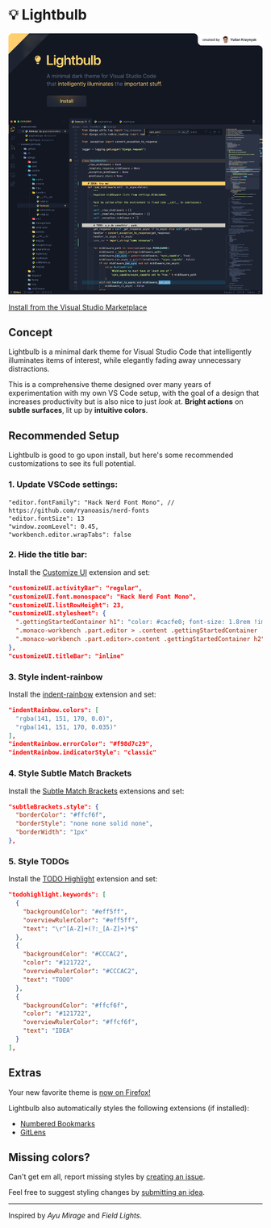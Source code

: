 # 💡 Lightbulb

<a href="https://marketplace.visualstudio.com/items?itemName=ykray.lightbulb">
    <img src="assets/showcase-2.png" width="1600px"/>
</a>

<br/>

[Install from the Visual Studio Marketplace](https://marketplace.visualstudio.com/items?itemName=ykray.lightbulb)

## Concept

Lightbulb is a minimal dark theme for Visual Studio Code that intelligently illuminates items of interest, while elegantly fading away unnecessary distractions.

This is a comprehensive theme designed over many years of experimentation with my own VS Code setup, with the goal of a design that increases productivity but is also nice to just _look_ at. **Bright actions** on **subtle surfaces**, lit up by **intuitive colors**.

## Recommended Setup

Lightbulb is good to go upon install, but here's some recommended customizations to see its full potential.

### 1. Update VSCode settings:

```jsonc
"editor.fontFamily": "Hack Nerd Font Mono", // https://github.com/ryanoasis/nerd-fonts
"editor.fontSize": 13
"window.zoomLevel": 0.45,
"workbench.editor.wrapTabs": false
```

### 2. Hide the title bar:

Install the [Customize UI](https://marketplace.visualstudio.com/items?itemName=iocave.customize-ui) extension and set:

```json
"customizeUI.activityBar": "regular",
"customizeUI.font.monospace": "Hack Nerd Font Mono",
"customizeUI.listRowHeight": 23,
"customizeUI.stylesheet": {
  ".gettingStartedContainer h1": "color: #cacfe0; font-size: 1.8rem !important; text-transform: lowercase;",
  ".monaco-workbench .part.editor > .content .gettingStartedContainer .description": "font-size: 1rem !important; text-transform: lowercase;",
  ".monaco-workbench .part.editor>.content .gettingStartedContainer h2": "font-size: 1rem !important; text-transform: lowercase;"
},
"customizeUI.titleBar": "inline"
```

### 3. Style indent-rainbow

Install the [indent-rainbow](https://marketplace.visualstudio.com/items?itemName=oderwat.indent-rainbow) extension and set:

```json
"indentRainbow.colors": [
  "rgba(141, 151, 170, 0.0)",
  "rgba(141, 151, 170, 0.035)"
],
"indentRainbow.errorColor": "#f98d7c29",
"indentRainbow.indicatorStyle": "classic"
```

### 4. Style Subtle Match Brackets

Install the [Subtle Match Brackets](https://marketplace.visualstudio.com/items?itemName=rafamel.subtle-brackets) extensions and set:

```json
"subtleBrackets.style": {
  "borderColor": "#ffcf6f",
  "borderStyle": "none none solid none",
  "borderWidth": "1px"
},
```

### 5. Style TODOs

Install the [TODO Highlight](https://marketplace.visualstudio.com/items?itemName=wayou.vscode-todo-highlight) extension and set:

```json
"todohighlight.keywords": [
  {
    "backgroundColor": "#eff5ff",
    "overviewRulerColor": "#eff5ff",
    "text": "\r^[A-Z]+(?:_[A-Z]+)*$"
  },
  {
    "backgroundColor": "#CCCAC2",
    "color": "#121722",
    "overviewRulerColor": "#CCCAC2",
    "text": "TODO"
  },
  {
    "backgroundColor": "#ffcf6f",
    "color": "#121722",
    "overviewRulerColor": "#ffcf6f",
    "text": "IDEA"
  }
],
```

## Extras

Your new favorite theme is [now on Firefox!](https://addons.mozilla.org/en-US/firefox/addon/lightbulb-theme/)

Lightbulb also automatically styles the following extensions (if installed):

- [Numbered Bookmarks](https://marketplace.visualstudio.com/items?itemName=alefragnani.numbered-bookmarks)
- [GitLens](https://marketplace.visualstudio.com/items?itemName=eamodio.gitlens)

## Missing colors?

Can't get em all, report missing styles by [creating an issue](https://github.com/ykray/Lightbulb/issues).

Feel free to suggest styling changes by [submitting an idea](https://github.com/ykray/Lightbulb/discussions/categories/ideas).

---

Inspired by _Ayu Mirage_ and _Field Lights_.
